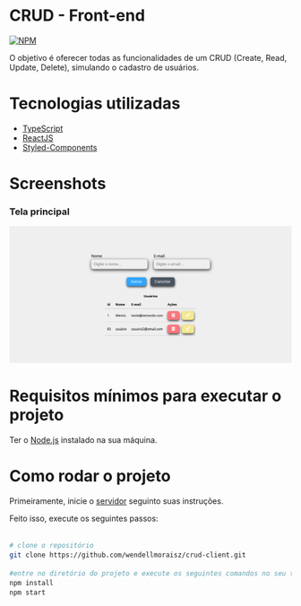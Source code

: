 # CRUD - Front-end
[![NPM](https://img.shields.io/npm/l/react)](https://github.com/wendellmoraisz/crud-client/blob/main/LICENSE)

O objetivo é oferecer todas as funcionalidades de um CRUD (Create, Read, Update, Delete), simulando o cadastro de usuários.

# Tecnologias utilizadas
- [TypeScript](https://www.typescriptlang.org/)
- [ReactJS](https://reactjs.org/)
- [Styled-Components](https://styled-components.com/)

# Screenshots
### Tela principal

![Login inteface](./public/screenshots/tela-principal.png)

# Requisitos mínimos para executar o projeto
Ter o [Node.js](https://nodejs.org/en/download/) instalado na sua máquina.

# Como rodar o projeto

Primeiramente, inicie o [servidor](https://github.com/wendellmoraisz/crud-server) seguinto suas instruções.

Feito isso, execute os seguintes passos:
```bash

# clone o repositório
git clone https://github.com/wendellmoraisz/crud-client.git

#entre no diretório do projeto e execute os seguintes comandos no seu terminal:
npm install
npm start
